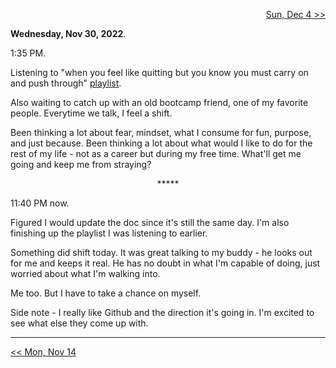 <p align="right">
  <a href="https://github.com/B-Salinas/github-should-have-a-blog/blob/main/22/12-04-power-of-the-mind.md"> Sun, Dec 4 >> </a>
</p>

**Wednesday, Nov 30, 2022**. 

1:35 PM. 

Listening to "when you feel like quitting but you know you must carry on and push through" [playlist](https://www.youtube.com/watch?v=vtFA9rLIuTs&t=2953s).

Also waiting to catch up with an old bootcamp friend, one of my favorite people. Everytime we talk, I feel a shift. 

Been thinking a lot about fear, mindset, what I consume for fun, purpose, and just because. 
Been thinking a lot about what would I like to do for the rest of my life - not as a career but during my free time. 
What'll get me going and keep me from straying?

<p align="center">
  *****
</p>

11:40 PM now. 

Figured I would update the doc since it's still the same day. I'm also finishing up the playlist I was listening to earlier. 

Something did shift today. It was great talking to my buddy - he looks out for me and keeps it real. He has no doubt in what I'm capable of doing, just worried about what I'm walking into. 

Me too. But I have to take a chance on myself.

Side note - I really like Github and the direction it's going in. I'm excited to see what else they come up with.

---

<p align="left">
  <a href="https://github.com/B-Salinas/github-should-have-a-blog/blob/main/22/11-14-creative-newsletter.md"> << Mon, Nov 14 </a> 
</p>


